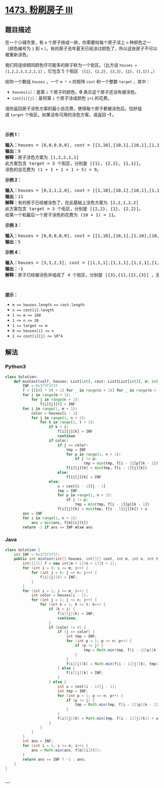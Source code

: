 # [1473. 粉刷房子 III](https://leetcode-cn.com/problems/paint-house-iii)



## 题目描述

<!-- 这里写题目描述 -->

<p>在一个小城市里，有 <code>m</code> 个房子排成一排，你需要给每个房子涂上 <code>n</code> 种颜色之一（颜色编号为 <code>1</code> 到 <code>n</code> ）。有的房子去年夏天已经涂过颜色了，所以这些房子不可以被重新涂色。</p>

<p>我们将连续相同颜色尽可能多的房子称为一个街区。（比方说 <code>houses = [1,2,2,3,3,2,1,1]</code> ，它包含 5 个街区 <code> [{1}, {2,2}, {3,3}, {2}, {1,1}]</code> 。）</p>

<p>给你一个数组 <code>houses</code> ，一个 <code>m * n</code> 的矩阵 <code>cost</code> 和一个整数 <code>target</code> ，其中：</p>

<ul>
	<li><code>houses[i]</code>：是第 <code>i</code> 个房子的颜色，<strong>0</strong> 表示这个房子还没有被涂色。</li>
	<li><code>cost[i][j]</code>：是将第 <code>i</code> 个房子涂成颜色 <code>j+1</code> 的花费。</li>
</ul>

<p>请你返回房子涂色方案的最小总花费，使得每个房子都被涂色后，恰好组成 <code>target</code> 个街区。如果没有可用的涂色方案，请返回 <strong>-1</strong> 。</p>

<p> </p>

<p><strong>示例 1：</strong></p>

<pre>
<strong>输入：</strong>houses = [0,0,0,0,0], cost = [[1,10],[10,1],[10,1],[1,10],[5,1]], m = 5, n = 2, target = 3
<strong>输出：</strong>9
<strong>解释：</strong>房子涂色方案为 [1,2,2,1,1]
此方案包含 target = 3 个街区，分别是 [{1}, {2,2}, {1,1}]。
涂色的总花费为 (1 + 1 + 1 + 1 + 5) = 9。
</pre>

<p><strong>示例 2：</strong></p>

<pre>
<strong>输入：</strong>houses = [0,2,1,2,0], cost = [[1,10],[10,1],[10,1],[1,10],[5,1]], m = 5, n = 2, target = 3
<strong>输出：</strong>11
<strong>解释：</strong>有的房子已经被涂色了，在此基础上涂色方案为 [2,2,1,2,2]
此方案包含 target = 3 个街区，分别是 [{2,2}, {1}, {2,2}]。
给第一个和最后一个房子涂色的花费为 (10 + 1) = 11。
</pre>

<p><strong>示例 3：</strong></p>

<pre>
<strong>输入：</strong>houses = [0,0,0,0,0], cost = [[1,10],[10,1],[1,10],[10,1],[1,10]], m = 5, n = 2, target = 5
<strong>输出：</strong>5
</pre>

<p><strong>示例 4：</strong></p>

<pre>
<strong>输入：</strong>houses = [3,1,2,3], cost = [[1,1,1],[1,1,1],[1,1,1],[1,1,1]], m = 4, n = 3, target = 3
<strong>输出：</strong>-1
<strong>解释：</strong>房子已经被涂色并组成了 4 个街区，分别是 [{3},{1},{2},{3}] ，无法形成 target = 3 个街区。
</pre>

<p> </p>

<p><strong>提示：</strong></p>

<ul>
	<li><code>m == houses.length == cost.length</code></li>
	<li><code>n == cost[i].length</code></li>
	<li><code>1 <= m <= 100</code></li>
	<li><code>1 <= n <= 20</code></li>
	<li><code>1 <= target <= m</code></li>
	<li><code>0 <= houses[i] <= n</code></li>
	<li><code>1 <= cost[i][j] <= 10^4</code></li>
</ul>


## 解法

<!-- 这里可写通用的实现逻辑 -->

<!-- tabs:start -->

### **Python3**

<!-- 这里可写当前语言的特殊实现逻辑 -->

```python
class Solution:
    def minCost(self, houses: List[int], cost: List[List[int]], m: int, n: int, t: int) -> int:
        INF = 0x3f3f3f3f
        f = [[[0] * (t + 1) for _ in range(n + 1)] for _ in range(m + 1)]
        for i in range(m + 1):
            for j in range(n + 1):
                f[i][j][0] = INF
        for i in range(1, m + 1):
            color = houses[i - 1]
            for j in range(1, n + 1):
                for k in range(1, t + 1):
                    if k > i:
                        f[i][j][k] = INF
                        continue
                    if color:
                        if j == color:
                            tmp = INF
                            for p in range(1, n + 1):
                                if j != p:
                                    tmp = min(tmp, f[i - 1][p][k - 1])
                            f[i][j][k] = min(tmp, f[i - 1][j][k])
                        else:
                            f[i][j][k] = INF
                    else:
                        u = cost[i - 1][j - 1]
                        tmp = INF
                        for p in range(1, n + 1):
                            if j != p:
                                tmp = min(tmp, f[i - 1][p][k - 1])
                        f[i][j][k] = min(tmp, f[i - 1][j][k]) + u
        ans = INF
        for i in range(1, n + 1):
            ans = min(ans, f[m][i][t])
        return -1 if ans == INF else ans
```

### **Java**

<!-- 这里可写当前语言的特殊实现逻辑 -->

```java
class Solution {
    int INF = 0x3f3f3f3f;
    public int minCost(int[] houses, int[][] cost, int m, int n, int t) {
        int[][][] f = new int[m + 1][n + 1][t + 1];
        for (int i = 0; i <= m; i++) {
            for (int j = 0; j <= n; j++) {
                f[i][j][0] = INF;
            }
        }
        for (int i = 1; i <= m; i++) {
            int color = houses[i - 1];
            for (int j = 1; j <= n; j++) {
                for (int k = 1; k <= t; k++) {
                    if (k > i) {
                        f[i][j][k] = INF;
                        continue;
                    }
                    if (color != 0) {
                        if (j == color) {
                            int tmp = INF;
                            for (int p = 1; p <= n; p++) {
                                if (p != j) {
                                    tmp = Math.min(tmp, f[i - 1][p][k - 1]);
                                }
                            }
                            f[i][j][k] = Math.min(f[i - 1][j][k], tmp);
                        } else {
                            f[i][j][k] = INF;
                        }
                    } else {
                        int u = cost[i - 1][j - 1];
                        int tmp = INF;
                        for (int p = 1; p <= n; p++) {
                            if (p != j) {
                                tmp = Math.min(tmp, f[i - 1][p][k - 1]);
                            }
                        }
                        f[i][j][k] = Math.min(tmp, f[i - 1][j][k]) + u;
                    }
                }
            }
        }
        int ans = INF;
        for (int i = 1; i <= n; i++) {
            ans = Math.min(ans, f[m][i][t]);
        }
        return ans == INF ? -1 : ans;
    }
}
```

### **...**

```

```

<!-- tabs:end -->
